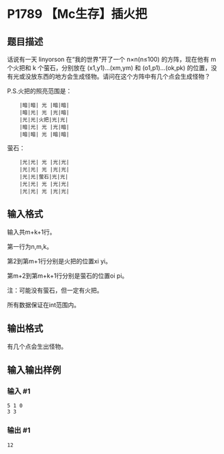 # P1789 【Mc生存】插火把
## 题目描述
话说有一天 linyorson 在“我的世界”开了一个 
n×n(n≤100) 的方阵，现在他有 
m 个火把和 
k 个萤石，分别放在 
(x1,y1)...(xm,ym) 和 
(o1,p1)...(ok,pk) 的位置，没有光或没放东西的地方会生成怪物。请问在这个方阵中有几个点会生成怪物？

P.S.火把的照亮范围是：
```
    |暗|暗| 光 |暗|暗|
    |暗|光| 光 |光|暗|
    |光|光|火把|光|光|
    |暗|光| 光 |光|暗|
    |暗|暗| 光 |暗|暗|
```

萤石：
```
    |光|光| 光 |光|光|
    |光|光| 光 |光|光|
    |光|光|萤石|光|光|
    |光|光| 光 |光|光|
    |光|光| 光 |光|光|
```

## 输入格式
输入共m+k+1行。

第一行为n,m,k。

第2到第m+1行分别是火把的位置xi yi。

第m+2到第m+k+1行分别是萤石的位置oi pi。

注：可能没有萤石，但一定有火把。

所有数据保证在int范围内。

## 输出格式
有几个点会生出怪物。

## 输入输出样例
### 输入 #1
```
5 1 0
3 3
```

### 输出 #1
```
12
```
